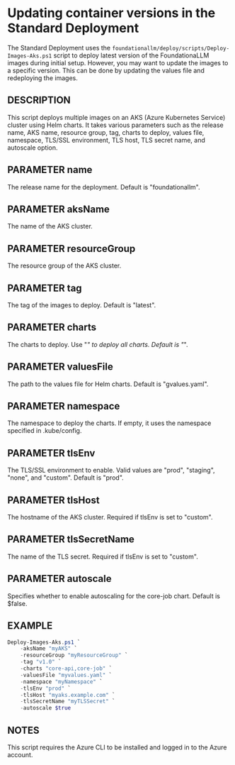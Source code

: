 # Updating container versions in the Standard Deployment

The Standard Deployment uses the `foundationallm/deploy/scripts/Deploy-Images-Aks.ps1` script to deploy latest version of the FoundationaLLM images during initial setup.  However, you may want to update the images to a specific version.  This can be done by updating the values file and redeploying the images.

## DESCRIPTION

This script deploys multiple images on an AKS (Azure Kubernetes Service) cluster using Helm charts.
It takes various parameters such as the release name, AKS name, resource group, tag, charts to deploy,
values file, namespace, TLS/SSL environment, TLS host, TLS secret name, and autoscale option.

## PARAMETER name

The release name for the deployment. Default is "foundationallm".

## PARAMETER aksName

The name of the AKS cluster.

## PARAMETER resourceGroup

The resource group of the AKS cluster.

## PARAMETER tag

The tag of the images to deploy. Default is "latest".

## PARAMETER charts

The charts to deploy. Use "*" to deploy all charts. Default is "*".

## PARAMETER valuesFile

The path to the values file for Helm charts. Default is "gvalues.yaml".

## PARAMETER namespace

The namespace to deploy the charts. If empty, it uses the namespace specified in .kube/config.

## PARAMETER tlsEnv

The TLS/SSL environment to enable. Valid values are "prod", "staging", "none", and "custom". Default is "prod".

## PARAMETER tlsHost

The hostname of the AKS cluster. Required if tlsEnv is set to "custom".

## PARAMETER tlsSecretName

The name of the TLS secret. Required if tlsEnv is set to "custom".

## PARAMETER autoscale

Specifies whether to enable autoscaling for the core-job chart. Default is $false.

## EXAMPLE

```powershell
Deploy-Images-Aks.ps1 `
    -aksName "myAKS" `
    -resourceGroup "myResourceGroup" `
    -tag "v1.0" `
    -charts "core-api,core-job" `
    -valuesFile "myvalues.yaml" `
    -namespace "myNamespace" `
    -tlsEnv "prod" `
    -tlsHost "myaks.example.com" `
    -tlsSecretName "myTLSSecret" `
    -autoscale $true
```

## NOTES

This script requires the Azure CLI to be installed and logged in to the Azure account.
